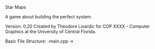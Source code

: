 Star Maps

A game about building the perfect system.

Version: 0.20
Created by Theodore Linardic for COP XXXX - Computer Graphics at the University of Central Florida.

Basic File Structure:
-main.cpp ->
